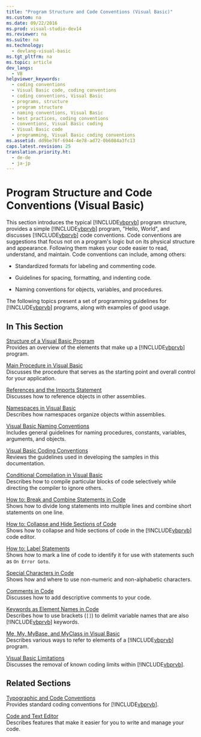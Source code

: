 ```yaml
---
title: "Program Structure and Code Conventions (Visual Basic)"
ms.custom: na
ms.date: 09/22/2016
ms.prod: visual-studio-dev14
ms.reviewer: na
ms.suite: na
ms.technology: 
  - devlang-visual-basic
ms.tgt_pltfrm: na
ms.topic: article
dev_langs: 
  - VB
helpviewer_keywords: 
  - coding conventions
  - Visual Basic code, coding conventions
  - coding conventions, Visual Basic
  - programs, structure
  - program structure
  - naming conventions, Visual Basic
  - best practices, coding conventions
  - conventions, Visual Basic coding
  - Visual Basic code
  - programming, Visual Basic coding conventions
ms.assetid: dd9be76f-6944-4e78-ad72-0b6084a3fc13
caps.latest.revision: 25
translation.priority.ht: 
  - de-de
  - ja-jp
---
```

# Program Structure and Code Conventions (Visual Basic)
This section introduces the typical [!INCLUDE[vbprvb](../vs140/includes/vbprvb_md.md)] program structure, provides a simple [!INCLUDE[vbprvb](../vs140/includes/vbprvb_md.md)] program, "Hello, World", and discusses [!INCLUDE[vbprvb](../vs140/includes/vbprvb_md.md)] code conventions. Code conventions are suggestions that focus not on a program's logic but on its physical structure and appearance. Following them makes your code easier to read, understand, and maintain. Code conventions can include, among others:  
  
-   Standardized formats for labeling and commenting code.  
  
-   Guidelines for spacing, formatting, and indenting code.  
  
-   Naming conventions for objects, variables, and procedures.  
  
 The following topics present a set of programming guidelines for [!INCLUDE[vbprvb](../vs140/includes/vbprvb_md.md)] programs, along with examples of good usage.  
  
## In This Section  
 [Structure of a Visual Basic Program](../vs140/structure-of-a-visual-basic-program.md)  
 Provides an overview of the elements that make up a [!INCLUDE[vbprvb](../vs140/includes/vbprvb_md.md)] program.  
  
 [Main Procedure in Visual Basic](../vs140/main-procedure-in-visual-basic.md)  
 Discusses the procedure that serves as the starting point and overall control for your application.  
  
 [References and the Imports Statement](../vs140/references-and-the-imports-statement--visual-basic-.md)  
 Discusses how to reference objects in other assemblies.  
  
 [Namespaces in Visual Basic](../vs140/namespaces-in-visual-basic.md)  
 Describes how namespaces organize objects within assemblies.  
  
 [Visual Basic Naming Conventions](../vs140/visual-basic-naming-conventions.md)  
 Includes general guidelines for naming procedures, constants, variables, arguments, and objects.  
  
 [Visual Basic Coding Conventions](../vs140/visual-basic-coding-conventions.md)  
 Reviews the guidelines used in developing the samples in this documentation.  
  
 [Conditional Compilation in Visual Basic](../vs140/conditional-compilation-in-visual-basic.md)  
 Describes how to compile particular blocks of code selectively while directing the compiler to ignore others.  
  
 [How to: Break and Combine Statements in Code](../vs140/how-to--break-and-combine-statements-in-code--visual-basic-.md)  
 Shows how to divide long statements into multiple lines and combine short statements on one line.  
  
 [How to: Collapse and Hide Sections of Code](../vs140/how-to--collapse-and-hide-sections-of-code--visual-basic-.md)  
 Shows how to collapse and hide sections of code in the [!INCLUDE[vbprvb](../vs140/includes/vbprvb_md.md)] code editor.  
  
 [How to: Label Statements](../vs140/how-to--label-statements--visual-basic-.md)  
 Shows how to mark a line of code to identify it for use with statements such as `On Error Goto`.  
  
 [Special Characters in Code](../vs140/special-characters-in-code--visual-basic-.md)  
 Shows how and where to use non-numeric and non-alphabetic characters.  
  
 [Comments in Code](../vs140/comments-in-code--visual-basic-.md)  
 Discusses how to add descriptive comments to your code.  
  
 [Keywords as Element Names in Code](../vs140/keywords-as-element-names-in-code--visual-basic-.md)  
 Describes how to use brackets (`[]`) to delimit variable names that are also [!INCLUDE[vbprvb](../vs140/includes/vbprvb_md.md)] keywords.  
  
 [Me, My, MyBase, and MyClass in Visual Basic](../vs140/me--my--mybase--and-myclass-in-visual-basic.md)  
 Describes various ways to refer to elements of a [!INCLUDE[vbprvb](../vs140/includes/vbprvb_md.md)] program.  
  
 [Visual Basic Limitations](../vs140/visual-basic-limitations.md)  
 Discusses the removal of known coding limits within [!INCLUDE[vbprvb](../vs140/includes/vbprvb_md.md)].  
  
## Related Sections  
 [Typographic and Code Conventions](../vs140/typographic-and-code-conventions--visual-basic-.md)  
 Provides standard coding conventions for [!INCLUDE[vbprvb](../vs140/includes/vbprvb_md.md)].  
  
 [Code and Text Editor](../vs140/writing-code-in-the-code-and-text-editor.md)  
 Describes features that make it easier for you to write and manage your code.